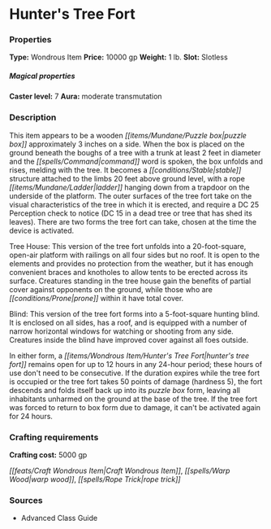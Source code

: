 ﻿---
Title: "Hunter's Tree Fort"
Type: "Wondrous Item"
Price: "10000 gp"
Weight: "1 lb."
Slot: "Slotless"
Caster level: "7"
Aura: "moderate transmutation"
Description: |
  "This item appears to be a wooden puzzle box approximately 3 inches on a side. When the box is placed on the ground beneath the boughs of a tree with a trunk at least 2 feet in diameter and the command word is spoken, the box unfolds and rises, melding with the tree. It becomes a stable structure attached to the limbs 20 feet above ground level, with a rope ladder hanging down from a trapdoor on the underside of the platform. The outer surfaces of the tree fort take on the visual characteristics of the tree in which it is erected, and require a DC 25 Perception check to notice (DC 15 in a dead tree or tree that has shed its leaves). There are two forms the tree fort can take, chosen at the time the device is activated.
  _Tree House_: This version of the tree fort unfolds into a 20-foot-square, open-air platform with railings on all four sides but no roof. It is open to the elements and provides no protection from the weather, but it has enough convenient braces and knotholes to allow tents to be erected across its surface. Creatures standing in the tree house gain the benefits of partial cover against opponents on the ground, while those who are prone within it have total cover.
  _Blind_: This version of the tree fort forms into a 5-foot-square hunting blind. It is enclosed on all sides, has a roof, and is equipped with a number of narrow horizontal windows for watching or shooting from any side. Creatures inside the blind have improved cover against all foes outside.
  In either form, a _hunter's tree fort_ remains open for up to 12 hours in any 24-hour period; these hours of use don't need to be consecutive. If the duration expires while the tree fort is occupied or the tree fort takes 50 points of damage (hardness 5), the fort descends and folds itself back up into its puzzle box form, leaving all inhabitants unharmed on the ground at the base of the tree. If the tree fort was forced to return to box form due to damage, it can't be activated again for 24 hours."
Crafting cost: "5000 gp"
Sources: "['Advanced Class Guide']"
---

# Hunter's Tree Fort

### Properties

**Type:** Wondrous Item **Price:** 10000 gp **Weight:** 1 lb. **Slot:** Slotless

##### Magical properties

**Caster level:** 7 **Aura:** moderate transmutation

### Description

This item appears to be a wooden _[[items/Mundane/Puzzle box|puzzle box]]_ approximately 3 inches on a side. When the box is placed on the ground beneath the boughs of a tree with a trunk at least 2 feet in diameter and the _[[spells/Command|command]]_ word is spoken, the box unfolds and rises, melding with the tree. It becomes a _[[conditions/Stable|stable]]_ structure attached to the limbs 20 feet above ground level, with a rope _[[items/Mundane/Ladder|ladder]]_ hanging down from a trapdoor on the underside of the platform. The outer surfaces of the tree fort take on the visual characteristics of the tree in which it is erected, and require a DC 25 Perception check to notice (DC 15 in a dead tree or tree that has shed its leaves). There are two forms the tree fort can take, chosen at the time the device is activated.

Tree House: This version of the tree fort unfolds into a 20-foot-square, open-air platform with railings on all four sides but no roof. It is open to the elements and provides no protection from the weather, but it has enough convenient braces and knotholes to allow tents to be erected across its surface. Creatures standing in the tree house gain the benefits of partial cover against opponents on the ground, while those who are _[[conditions/Prone|prone]]_ within it have total cover.

Blind: This version of the tree fort forms into a 5-foot-square hunting blind. It is enclosed on all sides, has a roof, and is equipped with a number of narrow horizontal windows for watching or shooting from any side. Creatures inside the blind have improved cover against all foes outside.

In either form, a _[[items/Wondrous Item/Hunter's Tree Fort|hunter's tree fort]]_ remains open for up to 12 hours in any 24-hour period; these hours of use don't need to be consecutive. If the duration expires while the tree fort is occupied or the tree fort takes 50 points of damage (hardness 5), the fort descends and folds itself back up into its _puzzle box_ form, leaving all inhabitants unharmed on the ground at the base of the tree. If the tree fort was forced to return to box form due to damage, it can't be activated again for 24 hours.

### Crafting requirements

**Crafting cost:** 5000 gp

_[[feats/Craft Wondrous Item|Craft Wondrous Item]]_, _[[spells/Warp Wood|warp wood]]_, _[[spells/Rope Trick|rope trick]]_

### Sources

* Advanced Class Guide